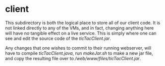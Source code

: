 # client
This subdirectory is both the logical place to store all of our client code. It is not linked directly to any of the VMs, and in fact, changing anything here will have no tangible effect on a live service. This is simply where one can see and edit the source code of the *ticTacClient.jar*. 

Any changes that one wishes to commit to their running webserver, will have to compile *ticTacClient.java*, run *makeJar.sh* to make a new jar file, and copy the resulting file over to */web/www/files/ticTacClient.jar*.
